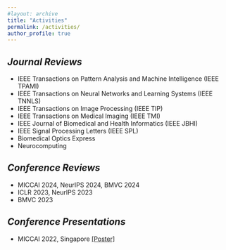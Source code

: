 ```yaml
---
#layout: archive
title: "Activities"
permalink: /activities/
author_profile: true
---
```


## *Journal Reviews*
  * IEEE Transactions on Pattern Analysis and Machine Intelligence (IEEE TPAMI)
  * IEEE Transactions on Neural Networks and Learning Systems (IEEE TNNLS)
  * IEEE Transactions on Image Processing (IEEE TIP)
  * IEEE Transactions on Medical Imaging (IEEE TMI)
  * IEEE Journal of Biomedical and Health Informatics (IEEE JBHI)
  * IEEE Signal Processing Letters (IEEE SPL)
  * Biomedical Optics Express
  * Neurocomputing

## *Conference Reviews*
  * MICCAI 2024, NeurIPS 2024, BMVC 2024
  * ICLR 2023, NeurIPS 2023
  * BMVC 2023
    
<!--  * CVPR 2024, ICML 2024, MICCAI 2024, NeurIPS 2024, BMVC 2024
  * ICCV 2023, ICLR 2023, NeurIPS 2023
  * BMVC 2023, ACCV 2022. -->


## *Conference Presentations*
  * MICCAI 2022, Singapore <a href="./../files/MICCAI2022.pdf" target="_blank">[Poster]</a>

  <!--  * ICCV 2023, Paris, France <a href="./../files/ICCV2023.pdf" target="_blank">[Poster]</a>  -->
